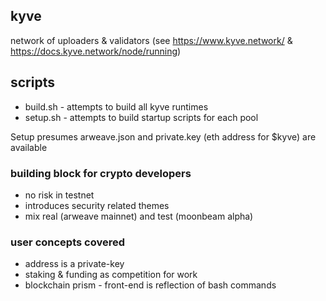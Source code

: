 ## kyve ##

network of uploaders & validators (see https://www.kyve.network/ & https://docs.kyve.network/node/running)

## scripts ## 

* build.sh - attempts to build all kyve runtimes
* setup.sh - attempts to build startup scripts for each pool

Setup presumes arweave.json and private.key (eth address for $kyve) are available  

### building block for crypto developers ###

* no risk in testnet
* introduces security related themes
* mix real (arweave mainnet) and test (moonbeam alpha)

### user concepts covered ###

* address is a private-key
* staking & funding as competition for work  
* blockchain prism - front-end is reflection of bash commands
